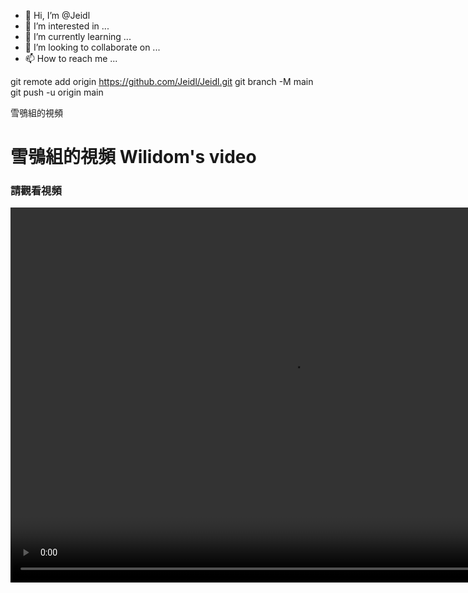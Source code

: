 - 👋 Hi, I’m @Jeidl
- 👀 I’m interested in ...
- 🌱 I’m currently learning ...
- 💞️ I’m looking to collaborate on ...
- 📫 How to reach me ...

<!---
Jeidl/Jeidl is a ✨ special ✨ repository because its `README.md` (this file) appears on your GitHub profile.
You can click the Preview link to take a look at your changes.
--->
git remote add origin https://github.com/Jeidl/Jeidl.git
git branch -M main
git push -u origin main
<!DOCTYPE html>
<html>
    <head>
        <meta charset="utf-8"
        <title>雪鴞組的視頻 </title>
        <link  rel="stylesheet" href="style.css"/>
    </head>
    <body>
        <h1>雪鴞組的視頻 Wilidom's video</h1>
        <h3>請觀看視頻</h3>
        <video style="width: 900px; height: 600px;" controls> 
            <source src=media/WeChat_20221027231646.mp4>
        </video>
    </body>
</html>
